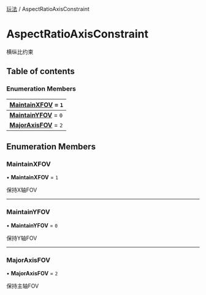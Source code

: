 [玩法](../groups/玩法.玩法.md) / AspectRatioAxisConstraint

# AspectRatioAxisConstraint <Badge type="tip" text="Enumeration" /> <Score text="AspectRatioAxisConstraint" />

横纵比约束

## Table of contents

### Enumeration Members <Score text="Enumeration" /> 
| **[MaintainXFOV](mw.AspectRatioAxisConstraint.md#maintainxfov)** = ``1``  |
| :----- |
| **[MaintainYFOV](mw.AspectRatioAxisConstraint.md#maintainyfov)** = ``0`` |
| **[MajorAxisFOV](mw.AspectRatioAxisConstraint.md#majoraxisfov)** = ``2`` |

## Enumeration Members

### MaintainXFOV <Score text="MaintainXFOV" /> 

• **MaintainXFOV** = ``1``

保持X轴FOV

___

### MaintainYFOV <Score text="MaintainYFOV" /> 

• **MaintainYFOV** = ``0``

保持Y轴FOV

___

### MajorAxisFOV <Score text="MajorAxisFOV" /> 

• **MajorAxisFOV** = ``2``

保持主轴FOV

